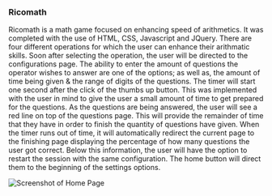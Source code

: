 ### Ricomath

Ricomath is a math game focused on enhancing speed of arithmetics. It was completed with the use of HTML, CSS, Javascript and JQuery. There are four different operations for which the user can enhance their arithmatic skills. Soon after selecting the operation, the user will be directed to the configurations page. The ability to enter the amount of questions the operator wishes to answer are one of the options; as well as, the amount of time being given & the range of digits of the questions. The timer will start one second after the click of the thumbs up button. This was implemented with the user in mind to give the user a small amount of time to get prepared for the questions. As the questions are being answered, the user will see a red line on top of the questions page. This will provide the remainder of time that they have in order to finish the quantity of questions have given. When the timer runs out of time, it will automatically redirect the current page to the finishing page displaying the percentage of how many questions the user got correct. Below this information, the user will have the option to restart the session with the same configuration. The home button will direct them to the beginning of the settings options. 

![Screenshot of Home Page](Snapshots/Home.png)

